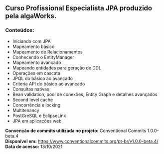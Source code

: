 <h2>Curso Profissional Especialista JPA produzido pela algaWorks.</h2>

<h3>Conteúdos:</h3> 

  - Iniciando com JPA
  - Mapeamento básico
  - Mapeamento de Relacionamentos
  - Conhecendo o EntityManager
  - Mapeamento avançado
  - Mapeando entidades para geração de DDL
  - Operações em cascata
  - JPQL do básico ao avançado
  - Criteria API do básico ao avançado
  - Consultas nativas
  - Bean validation, pool de conexões, Entity Graph e detalhes avançados 
  - Second level cache
  - Concorrência e locking
  - Multitenancy
  - PostGreSQL e EclipseLink
  - JPA em aplicações web
  

<b>Convenção de commits utilizada no projeto:</b> Conventional Commits 1.0.0-beta.4<br>
<b>Disponível em:</b> https://www.conventionalcommits.org/pt-br/v1.0.0-beta.4/ <br>
<b>Data de acesso:</b> 13/10/2021
  
  
